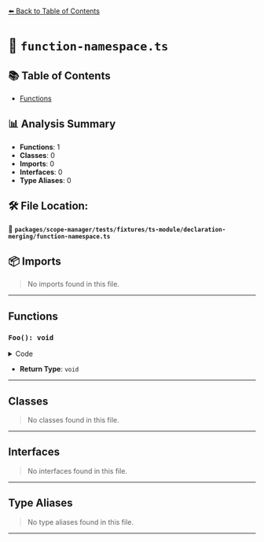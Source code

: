 [⬅️ Back to Table of Contents](../../../../../../index.md)

# 📄 `function-namespace.ts`

## 📚 Table of Contents

- [Functions](#functions)

## 📊 Analysis Summary

- **Functions**: 1
- **Classes**: 0
- **Imports**: 0
- **Interfaces**: 0
- **Type Aliases**: 0

## 🛠️ File Location:
📂 **`packages/scope-manager/tests/fixtures/ts-module/declaration-merging/function-namespace.ts`**

## 📦 Imports

> No imports found in this file.


---

## Functions

### `Foo(): void`

<details><summary>Code</summary>

```ts
function Foo() {}
```
</details>

- **Return Type**: `void`

---

## Classes

> No classes found in this file.


---

## Interfaces

> No interfaces found in this file.


---

## Type Aliases

> No type aliases found in this file.


---